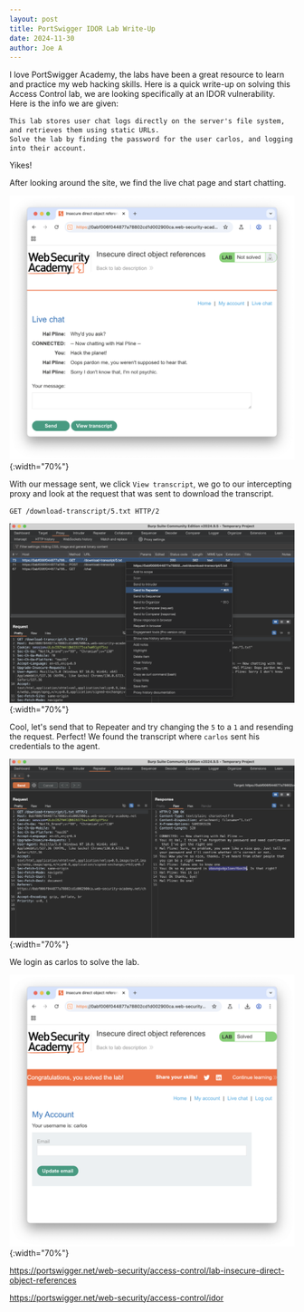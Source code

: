```yaml
---
layout: post
title: PortSwigger IDOR Lab Write-Up
date: 2024-11-30
author: Joe A
---
```


I love PortSwigger Academy, the labs have been a great resource to learn and practice my web hacking skills. Here is a quick write-up on solving this Access Control lab, we are looking specifically at an IDOR vulnerability. Here is the info we are given:
```
This lab stores user chat logs directly on the server's file system, and retrieves them using static URLs.
Solve the lab by finding the password for the user carlos, and logging into their account.
```
Yikes! 

After looking around the site, we find the live chat page and start chatting. 

![IDOR](/assets/idor-00.png){:width="70%"}

With our message sent, we click `View transcript`, we go to our intercepting proxy and look at the request that was sent to download the transcript.
```
GET /download-transcript/5.txt HTTP/2
```
![IDOR](/assets/idor-01.png){:width="70%"}

Cool, let's send that to Repeater and try changing the `5` to a `1` and resending the request. Perfect! We found the transcript where `carlos` sent his credentials to the agent.

![IDOR](/assets/idor-02.png){:width="70%"}

We login as carlos to solve the lab.

![IDOR](/assets/idor-03.png){:width="70%"}

https://portswigger.net/web-security/access-control/lab-insecure-direct-object-references

https://portswigger.net/web-security/access-control/idor